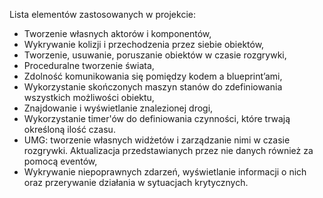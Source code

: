 Lista elementów zastosowanych w projekcie:

- Tworzenie własnych aktorów i komponentów, 
- Wykrywanie kolizji i przechodzenia przez siebie obiektów, 
- Tworzenie, usuwanie, poruszanie obiektów w czasie rozgrywki, 
- Proceduralne tworzenie świata, 
- Zdolność komunikowania się pomiędzy kodem a blueprint’ami, 
- Wykorzystanie skończonych maszyn stanów do zdefiniowania wszystkich możliwości obiektu, 
- Znajdowanie i wyświetlanie znalezionej drogi,
- Wykorzystanie timer'ów do definiowania czynności, które trwają określoną ilość czasu.
- UMG: tworzenie własnych widżetów i zarządzanie nimi w czasie rozgrywki. Aktualizacja przedstawianych przez nie danych również za pomocą eventów, 
- Wykrywanie niepoprawnych zdarzeń, wyświetlanie informacji o nich oraz przerywanie działania w sytuacjach krytycznych. 
